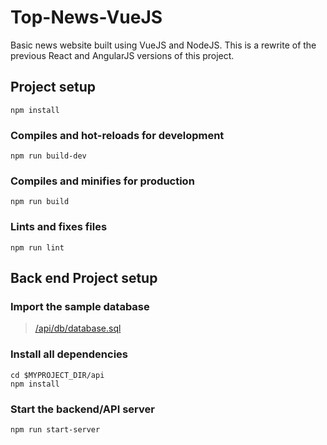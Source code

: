 # Top-News-VueJS
Basic news website built using VueJS and NodeJS. 
This is a rewrite of the previous React and AngularJS versions of this project.

## Project setup
```
npm install
```

### Compiles and hot-reloads for development
```
npm run build-dev
```

### Compiles and minifies for production
```
npm run build
```

### Lints and fixes files
```
npm run lint
```

## Back end Project setup

### Import the sample database
> [/api/db/database.sql](https://github.com/gryp17/Top-News-VueJS/blob/master/api/db/database.sql)


### Install all dependencies
```
cd $MYPROJECT_DIR/api
npm install
```

### Start the backend/API server
```
npm run start-server
```

